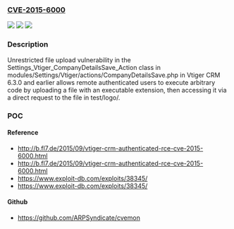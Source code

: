 ### [CVE-2015-6000](https://cve.mitre.org/cgi-bin/cvename.cgi?name=CVE-2015-6000)
![](https://img.shields.io/static/v1?label=Product&message=Vtiger%20CRM&color=blue)
![](https://img.shields.io/static/v1?label=Version&message=n%2Fa&color=blue)
![](https://img.shields.io/static/v1?label=Vulnerability&message=File%20Upload&color=brighgreen)

### Description

Unrestricted file upload vulnerability in the Settings_Vtiger_CompanyDetailsSave_Action class in modules/Settings/Vtiger/actions/CompanyDetailsSave.php in Vtiger CRM 6.3.0 and earlier allows remote authenticated users to execute arbitrary code by uploading a file with an executable extension, then accessing it via a direct request to the file in test/logo/.

### POC

#### Reference
- http://b.fl7.de/2015/09/vtiger-crm-authenticated-rce-cve-2015-6000.html
- http://b.fl7.de/2015/09/vtiger-crm-authenticated-rce-cve-2015-6000.html
- https://www.exploit-db.com/exploits/38345/
- https://www.exploit-db.com/exploits/38345/

#### Github
- https://github.com/ARPSyndicate/cvemon

